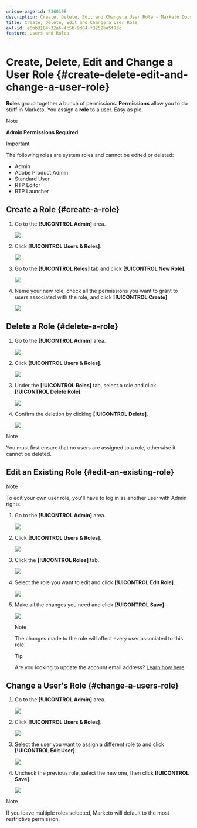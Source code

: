 ```yaml
---
unique-page-id: 2360198
description: Create, Delete, Edit and Change a User Role - Marketo Docs - Product Documentation
title: Create, Delete, Edit and Change a User Role
exl-id: e5bb3184-32a6-4c5b-9d84-f3252ba5f73c
feature: Users and Roles
---
```

# Create, Delete, Edit and Change a User Role {#create-delete-edit-and-change-a-user-role}

**Roles** group together a bunch of permissions. **Permissions** allow you to do stuff in Marketo. You assign a **role** to a user. Easy as pie.

>[!NOTE]
>
>**Admin Permissions Required**

>[!IMPORTANT]
>
>The following roles are system roles and cannot be edited or deleted:
>
>* Admin
>* Adobe Product Admin
>* Standard User
>* RTP Editor
>* RTP Launcher

## Create a Role {#create-a-role}

1. Go to the **[!UICONTROL Admin]** area.

   ![](assets/create-delete-edit-and-change-a-user-role-1.png)

1. Click **[!UICONTROL Users & Roles]**.

   ![](assets/create-delete-edit-and-change-a-user-role-2.png)

1. Go to the **[!UICONTROL Roles]** tab and click **[!UICONTROL New Role]**.

   ![](assets/create-delete-edit-and-change-a-user-role-3.png)

1. Name your new role, check all the permissions you want to grant to users associated with the role, and click **[!UICONTROL Create]**.

   ![](assets/create-delete-edit-and-change-a-user-role-4.png)

## Delete a Role {#delete-a-role}

1. Go to the **[!UICONTROL Admin]** area.

   ![](assets/create-delete-edit-and-change-a-user-role-5.png)

1. Click **[!UICONTROL Users & Roles]**.

   ![](assets/create-delete-edit-and-change-a-user-role-6.png)

1. Under the **[!UICONTROL Roles]** tab, select a role and click **[!UICONTROL Delete Role]**.

   ![](assets/create-delete-edit-and-change-a-user-role-7.png)

1. Confirm the deletion by clicking **[!UICONTROL Delete]**.

   ![](assets/create-delete-edit-and-change-a-user-role-8.png)

>[!NOTE]
>
>You must first ensure that no users are assigned to a role, otherwise it cannot be deleted.

## Edit an Existing Role {#edit-an-existing-role}

>[!NOTE]
>
>To edit your own user role, you'll have to log in as another user with Admin rights.

1. Go to the **[!UICONTROL Admin]** area.

   ![](assets/create-delete-edit-and-change-a-user-role-9.png)

1. Click **[!UICONTROL Users & Roles]**.

   ![](assets/create-delete-edit-and-change-a-user-role-10.png)

1. Click the **[!UICONTROL Roles]** tab.

   ![](assets/create-delete-edit-and-change-a-user-role-11.png)

1. Select the role you want to edit and click **[!UICONTROL Edit Role]**.

   ![](assets/create-delete-edit-and-change-a-user-role-12.png)

1. Make all the changes you need and click **[!UICONTROL Save]**.

   ![](assets/create-delete-edit-and-change-a-user-role-13.png)

   >[!NOTE]
   >
   >The changes made to the role will affect every user associated to this role.

   >[!TIP]
   >
   >Are you looking to update the account email address? [Learn how here](/help/marketo/product-docs/administration/settings/edit-account-settings.md).

## Change a User's Role {#change-a-users-role}

1. Go to the **[!UICONTROL Admin]** area.

   ![](assets/create-delete-edit-and-change-a-user-role-14.png)

1. Click **[!UICONTROL Users & Roles]**.

   ![](assets/create-delete-edit-and-change-a-user-role-15.png)

1. Select the user you want to assign a different role to and click **[!UICONTROL Edit User]**.

   ![](assets/create-delete-edit-and-change-a-user-role-16.png)

1. Uncheck the previous role, select the new one, then click **[!UICONTROL Save]**.

   ![](assets/create-delete-edit-and-change-a-user-role-17.png)

>[!NOTE]
>
>If you leave multiple roles selected, Marketo will default to the most restrictive permission.
